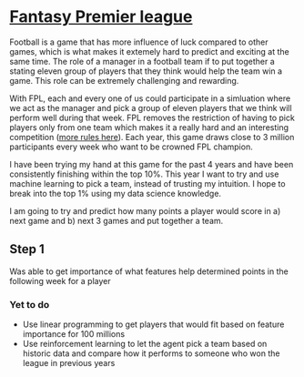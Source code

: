 # [Fantasy Premier league](https://fantasy.premierleague.com/)

Football is a game that has more influence of luck compared to other games, which is what makes it extemely hard to predict and exciting at the same time. The role of a manager in a football team if to put together a stating eleven group of players that they think would help the team win a game. This role can be extremely challenging and rewarding.

With FPL, each and every one of us could participate in a simluation where we act as the manager and pick a group of eleven players that we think will perform well during that week. FPL removes the restriction of having to pick players only from one team which makes it a really hard and an interesting competition ([more rules here](https://fantasy.premierleague.com/help/)). Each year, this game draws close to 3 million participants every week who want to be crowned FPL champion.

I have been trying my hand at this game for the past 4 years and have been consistently finishing within the top 10%. This year I want to try and use machine learning to pick a team, instead of trusting my intuition. I hope to break into the top 1% using my data science knowledge.

I am going to try and predict how many points a player would score in a) next game and b) next 3 games and put together a team.

## Step 1 

Was able to get importance of what features help determined points in the following week for a player

### Yet to do

- Use linear programming to get players that would fit based on feature importance for 100 millions
- Use reinforcement learning to let the agent pick a team based on historic data and compare how it performs to someone who won the league in previous years
